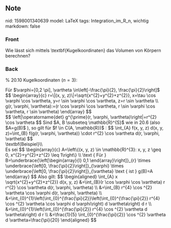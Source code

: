 ## Note
nid: 1598001340639
model: LaTeX
tags: Integration_im_R_n, wichtig
markdown: false

### Front
Wie lässt sich mittels \textbf{Kugelkoordinaten} das Volumen von Körpern berechnen?

### Back
% 20.10 Kugelkoordinaten $(n=3):$
<div>
  Für $\varphi=[0,2 \pi], \vartheta \in\left[-\frac{\pi}{2},
  \frac{\pi}{2}\right]$ $$ \begin{array}{c} r=\|(x, y,
  z)\|=\sqrt{x^{2}+y^{2}+z^{2}}, x=\tau \cos \varphi \cos
  \vartheta, y=r \sin \varphi \cos \vartheta, z=r \sin \vartheta \\
  g(r, \varphi, \vartheta):=(r \cos \varphi \cos \vartheta, r \sin
  \varphi \cos \vartheta, r \sin \vartheta) \end{array} $$
</div>
<div>
  $$ \left|\operatorname{det} g^{\prime}(r, \varphi,
  \vartheta)\right|=r^{2} \cos \vartheta $$ Sind $A, B \subseteq
  \mathbb{R}^{S}$ wie in 20.6 (also $A=g(B)$ ), so gilt für $f \in
  C(A, \mathbb{R})$ : $$ \int_{A} f(x, y, z) d(x, y, z)=\int_{B}
  f(g(r, \varphi, \vartheta)) \cdot r^{2} \cos \vartheta d(r,
  \varphi, \vartheta) $$
</div>
<div>
  \textbf{Beispiel}\\
</div>
<div>
  Es sei $$ \begin{array}{c} A=\left\{(x, y, z) \in \mathbb{R}^{3}:
  x, y, z \geq 0, x^{2}+y^{2}+z^{2} \leq 1\right\} \\ \text { Für }
  B=\underbrace{\left[\begin{array}{l} 0,1 \end{array}\right]}_{r}
  \times \underbrace{\left[0, \frac{\pi}{2}\right]}_{\varphi}
  \times \underbrace{\left[0, \frac{\pi}{2}\right]}_{\vartheta}
  \text { ist } g(B)=A \end{array} $$ Also gilt: $$ \begin{aligned}
  \int_{A} x \sqrt{x^{2}+y^{2}+z^{2}} d(x, y, z) &=\int_{B}(r
  \cos \varphi \cos \vartheta) r r^{2} \cos \vartheta d(r, \varphi,
  \vartheta) \\ &=\int_{B} r^{4} \cos ^{2} \vartheta \cos
  \varphi d(r, \varphi, \vartheta) \\
  &=\int_{0}^{1}\left(\int_{0}^{\frac{\pi}{2}}\left(\int_{0}^{\frac{\pi}{2}}
  r^{4} \cos ^{2} \vartheta \cos \varphi d \varphi\right) d
  \vartheta\right) d r \\
  &=\int_{0}^{1}\left(\int_{0}^{\frac{\pi}{2}} r^{4} \cos ^{2}
  \vartheta d \vartheta\right) d r \\ &=\frac{1}{5}
  \int_{0}^{\frac{\pi}{2}} \cos ^{2} \vartheta d
  \vartheta=\frac{\pi}{20} \end{aligned} $$
</div>
